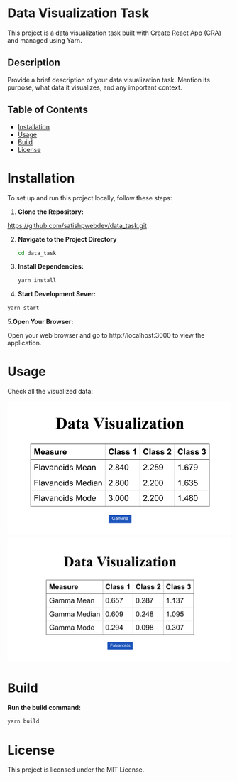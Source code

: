 # Data Visualization Task

This project is a data visualization task built with Create React App (CRA) and managed using Yarn.

## Description

Provide a brief description of your data visualization task. Mention its purpose, what data it visualizes, and any important context.

## Table of Contents

-  [Installation](#installation)
-  [Usage](#usage)
-  [Build](#build)
-  [License](#license)

# Installation

To set up and run this project locally, follow these steps:

1. **Clone the Repository:**

https://github.com/satishpwebdev/data_task.git

2. **Navigate to the Project Directory**

   ```sh
   cd data_task
   ```

3. **Install Dependencies:**

   ```sh
   yarn install
   ```

4. **Start Development Sever:**

```sh
yarn start
```

5.**Open Your Browser:**

Open your web browser and go to http://localhost:3000 to view the application.

# Usage

Check all the visualized data:

![Screenshot 1](public/Screenshot_Task_1.png)
![Screenshot 2](public/Screenshot_Task_2.png)

# Build

**Run the build command:**

```sh
yarn build
```

# License

This project is licensed under the MIT License.
